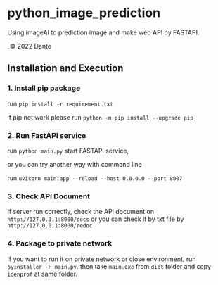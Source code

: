 # python_image_prediction

Using imageAI to prediction image and make web API by FASTAPI.

_© 2022 Dante
## Installation and Execution

### 1. Install pip package

run `pip install -r requirement.txt`

if pip not work please run `python -m pip install --upgrade pip`

### 2. Run FastAPI service
run `python main.py` start FASTAPI service,

or you can try another way with command line

run `uvicorn main:app --reload --host 0.0.0.0 --port 8007`

### 3. Check API Document
If server run correctly, check the API document on `http://127.0.0.1:8000/docs`
or you can check it by txt file by `http://127.0.0.1:8000/redoc`

### 4. Package to private network
If you want to run it on private network or close environment, run `pyinstaller -F main.py`.
then take `main.exe` from `dict` folder and copy `idenprof` at same folder.